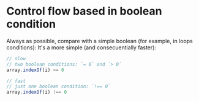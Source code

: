 # Control flow based in boolean condition

Always as possible, compare with a simple boolean (for example, in loops conditions): It's a more simple (and consecuentially faster):

```js
// slow
// two boolean conditions: `= 0` and `> 0`
array.indexOf(i) >= 0

// fast
// just one boolean condition: `!== 0`
array.indexOf(i) !== 0
```
